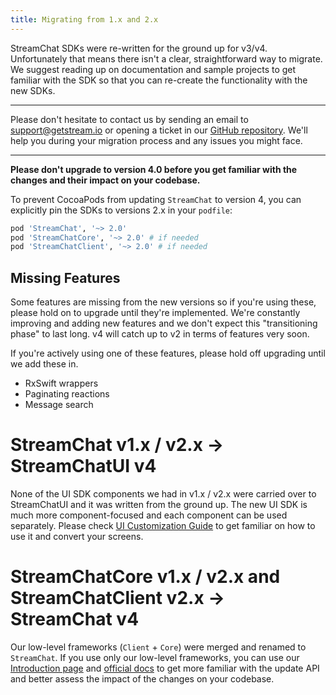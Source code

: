 ```yaml
---
title: Migrating from 1.x and 2.x
---
```


StreamChat SDKs were re-written for the ground up for v3/v4. Unfortunately that means there isn't a clear, straightforward way to migrate. We suggest reading up on documentation and sample projects to get familiar with the SDK so that you can re-create the functionality with the new SDKs.

---
Please don't hesitate to contact us by sending an email to support@getstream.io or opening a ticket in our [GitHub repository](https://github.com/GetStream/stream-chat-swift). We'll help you during your migration process and any issues you might face.

---

**Please don't upgrade to version 4.0 before you get familiar with the changes and their impact on your codebase.**

To prevent CocoaPods from updating `StreamChat` to version 4, you can explicitly pin the SDKs to versions 2.x in your `podfile`:
```ruby
pod 'StreamChat', '~> 2.0'
pod 'StreamChatCore', '~> 2.0' # if needed
pod 'StreamChatClient', '~> 2.0' # if needed
```

## Missing Features

Some features are missing from the new versions so if you're using these, please hold on to upgrade until they're implemented. We're constantly improving and adding new features and we don't expect this "transitioning phase" to last long. v4 will catch up to v2 in terms of features very soon.

If you're actively using one of these features, please hold off upgrading until we add these in.

* RxSwift wrappers
* Paginating reactions
* Message search

# StreamChat v1.x / v2.x -> StreamChatUI v4

None of the UI SDK components we had in v1.x / v2.x were carried over to StreamChatUI and it was written from the ground up. The new UI SDK is much more component-focused and each component can be used separately. Please check [UI Customization Guide](../uikit/custom-components.md) to get familiar on how to use it and convert your screens.

# StreamChatCore v1.x / v2.x and StreamChatClient v2.x -> StreamChat v4

Our low-level frameworks (`Client` + `Core`) were merged and renamed to `StreamChat`. If you use only our low-level frameworks, you can use our [Introduction page](../../basics/getting-started) and [official docs](https://getstream.io/chat/docs/ios-swift) to get more familiar with the update API and better assess the impact of the changes on your codebase.
